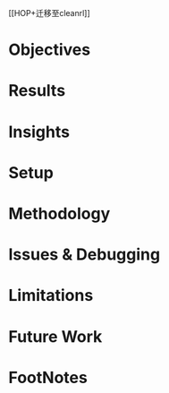 [[HOP+迁移至cleanrl]]


# Objectives
# Results
# Insights
# Setup






# Methodology
# Issues & Debugging









# Limitations
# Future Work
# FootNotes